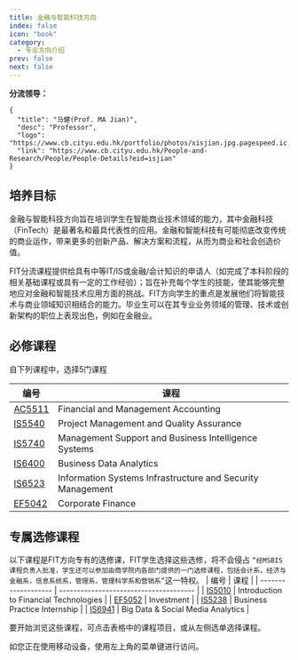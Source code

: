 ```yaml
---
title: 金融与智能科技方向
index: false
icon: "book"
category:
  - 专业方向介绍
prev: false
next: false
---
```


**分流领导：**

```card
{
  "title": "马健(Prof. MA Jian)",
  "desc": "Professor",
  "logo": "https://www.cb.cityu.edu.hk/portfolio/photos/xisjian.jpg.pagespeed.ic.6z5I8vEWtS.webp",
  "link": "https://www.cb.cityu.edu.hk/People-and-Research/People/People-Details?eid=isjian"
}
```

## 培养目标

金融与智能科技方向旨在培训学生在智能商业技术领域的能力，其中金融科技（FinTech）是最著名和最具代表性的应用。金融和智能科技有可能彻底改变传统的商业运作，带来更多的创新产品、解决方案和流程，从而为商业和社会创造价值。

FIT分流课程提供给具有中等IT/IS或金融/会计知识的申请人（如完成了本科阶段的相关基础课程或具有一定的工作经验）；旨在补充每个学生的技能，使其能够完整地应对金融和智能技术应用方面的挑战。FIT方向学生的重点是发展他们将智能技术与商业领域知识相结合的能力。毕业生可以在其专业业务领域的管理、技术或创新架构的职位上表现出色，例如在金融业。

## 必修课程

自下列课程中，选择5门课程

| 编号                | 课程                                                       |
| ------------------- | ---------------------------------------------------------- |
| [AC5511](Core_Course/AC5511.md) | Financial and Management Accounting                        |
| [IS5540](Core_Course/IS5540.md) | Project Management and Quality Assurance                   |
| [IS5740](Core_Course/IS5740.md) | Management Support and Business Intelligence Systems       |
| [IS6400](Core_Course/IS6400.md) | Business Data Analytics                                    |
| [IS6523](Core_Course/IS6523.md) | Information Systems Infrastructure and Security Management |
| [EF5042](Core_Course/EF5042.md) | Corporate Finance                                          |

## 专属选修课程

以下课程是FIT方向专有的选修课，FIT学生选择这些选修，将不会侵占 `“经MSBIS课程负责人批准，学生还可以参加由商学院内各部门提供的一门选修课程，包括会计系，经济与金融系，信息系统系，管理系，管理科学系和营销系”`这一特权。
| 编号                | 课程                                   |
| ------------------- | -------------------------------------- |
| [IS5010](FIT_Elective/IS5010.md) | Introduction to Financial Technologies |
| [EF5052](FIT_Elective/EF5052.md) | Investment                             |
| [IS5238](FIT_Elective/IS5238.md) | Business Practice Internship           |
| [IS6941](FIT_Elective/IS6941.md) | Big Data & Social Media Analytics      |

要开始浏览这些课程，可点击表格中的课程项目，或从左侧选单选择课程。

如您正在使用移动设备，使用左上角的菜单键进行访问。
